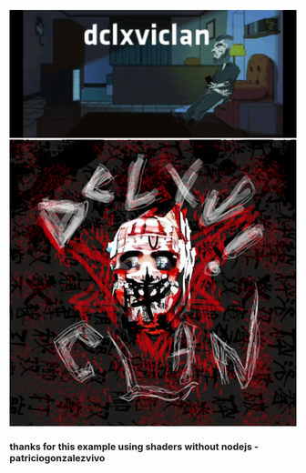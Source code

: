 ![](https://github.com/vo6i/ShadersChill/blob/main/data/moon.jpg) 
![](https://github.com/vo6i/ShadersChill/blob/main/data/mood.jpg) 
### thanks for this example using shaders without nodejs - patriciogonzalezvivo

